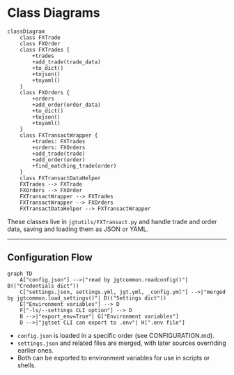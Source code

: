 # Class Diagrams

```mermaid
classDiagram
    class FXTrade
    class FXOrder
    class FXTrades {
        +trades
        +add_trade(trade_data)
        +to_dict()
        +tojson()
        +toyaml()
    }
    class FXOrders {
        +orders
        +add_order(order_data)
        +to_dict()
        +tojson()
        +toyaml()
    }
    class FXTransactWrapper {
        +trades: FXTrades
        +orders: FXOrders
        +add_trade(trade)
        +add_order(order)
        +find_matching_trade(order)
    }
    class FXTransactDataHelper
    FXTrades --> FXTrade
    FXOrders --> FXOrder
    FXTransactWrapper --> FXTrades
    FXTransactWrapper --> FXOrders
    FXTransactDataHelper --> FXTransactWrapper
```

These classes live in `jgtutils/FXTransact.py` and handle trade and order data, saving and loading them as JSON or YAML.

---

## Configuration Flow

```mermaid
graph TD
    A["config.json"] -->|"read by jgtcommon.readconfig()"| B(("Credentials dict"))
    C["settings.json, settings.yml, jgt.yml, _config.yml"] -->|"merged by jgtcommon.load_settings()"| D(("Settings dict"))
    E["Environment variables"] --> D
    F["-ls/--settings CLI option"] --> D
    B -->|"export_env=True"| G["Environment variables"]
    D -->|"jgtset CLI can export to .env"| H[".env file"]
```

- `config.json` is loaded in a specific order (see CONFIGURATION.md).
- `settings.json` and related files are merged, with later sources overriding earlier ones.
- Both can be exported to environment variables for use in scripts or shells.
